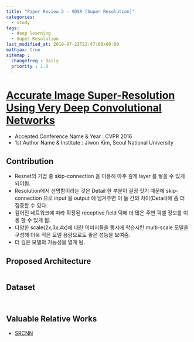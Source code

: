 ```yaml
---
title: "Paper Review 2 - VDSR [Super Resolution]"
categories:
  - study
tags:
  - deep learning
  - Super Resolution
last_modified_at: 2019-07-22T22:47:00+09:00
mathjax: true
sitemap :
  changefreq : daily
  priority : 1.0
---
```



# [Accurate Image Super-Resolution Using Very Deep Convolutional Networks](https://arxiv.org/pdf/1511.04587v2.pdf)

- Accepted Conference Name & Year : CVPR 2016
- 1st Author Name & Institute : Jiwon Kim, Seoul National University

## Contribution

- Resnet의 기법 중 skip-connection 을 이용해 아주 깊게 layer 를 쌓을 수 있게 되어됨.
- Resolution에서 선명함이라는 것은 Detail 한 부분이 결정 짓기 때문에 skip-connection 으로 input 을 output 에 넘겨주면 이 둘 간의 차이(Detail)에 좀 더 집중할 수 있다.
- 깊어진 네트워크에 따라 확장된 receptive field 덕에 더 많은 주변 픽셀 정보를 이용 할 수 있게 됨.
- 다양한 scale(2x,3x,4x)에 대한 이미지들을 동시에 학습시킨 multi-scale 모델을 구성해 더욱 적은 모델 용량으로도 좋은 성능을 보여줌.
- 더 깊은 모델의 가능성을 열게 됨.

## Proposed Architecture

<figure class="align-center">
  <img src="{{ site.url }}{{ site.baseurl }}/assets/post_images/2019-09-22-Paper-Review-2-VDSR-Super-Resolution/Untitled-b567e118-f2ae-4859-9f12-5926cdeb84cb.png" alt="">
</figure> 

## Dataset
<figure class="align-center">
  <img src="{{ site.url }}{{ site.baseurl }}/assets/post_images/2019-09-22-Paper-Review-2-VDSR-Super-Resolution/Untitled-bd8eb022-47fe-41ae-8597-7396aee7dcc0.png" alt="">
</figure> 

<figure class="align-center">
  <img src="{{ site.url }}{{ site.baseurl }}/ssets/post_images/2019-09-22-Paper-Review-2-VDSR-Super-Resolution/Untitled-fc2f199c-011b-479e-8227-7d4d7f47831f.png" alt="">
</figure> 

## Valuable Relative Works

- [SRCNN](https://arxiv.org/pdf/1501.00092.pdf)

